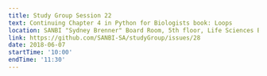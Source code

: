 ```yaml
---
title: Study Group Session 22
text: Continuing Chapter 4 in Python for Biologists book: Loops
location: SANBI "Sydney Brenner" Board Room, 5th floor, Life Sciences Building, UWC
link: https://github.com/SANBI-SA/studyGroup/issues/28
date: 2018-06-07
startTime: '10:00'
endTime: '11:30'
---
```

